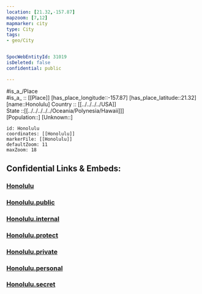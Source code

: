 ```yaml
---
location: [21.32,-157.87] 
mapzoom: [7,12] 
mapmarker: city 
type: City
tags:
- geo/City


SpocWebEntityId: 31019
isDeleted: false
confidential: public

---
```

#is_a_/Place  
#is_a_ :: [[Place]] 
[has_place_longitude::-157.87] 
[has_place_latitude::21.32] 
[name::Honolulu] 
Country :: [[../../../../USA]]  
State ::[[../../../../../Oceania/Polynesia/Hawaii]]]  
[Population::] 
[Unknown::] 


```leaflet
id: Honolulu
coordinates: [[Honolulu]] 
markerFile: [[Honolulu]] 
defaultZoom: 11 
maxZoom: 18
```


## Confidential Links & Embeds: 

### [Honolulu](/_Standards/Earth/Continent/America~North/USA/USA~Pacific/Hawaii/counties~Hawaii/Honolulu,County/cities~Honolulu/Honolulu.md) 

### [Honolulu.public](/_public/Earth/Continent/America~North/USA/USA~Pacific/Hawaii/counties~Hawaii/Honolulu,County/cities~Honolulu/Honolulu.public.md) 

### [Honolulu.internal](/_internal/Earth/Continent/America~North/USA/USA~Pacific/Hawaii/counties~Hawaii/Honolulu,County/cities~Honolulu/Honolulu.internal.md) 

### [Honolulu.protect](/_protect/Earth/Continent/America~North/USA/USA~Pacific/Hawaii/counties~Hawaii/Honolulu,County/cities~Honolulu/Honolulu.protect.md) 

### [Honolulu.private](/_private/Earth/Continent/America~North/USA/USA~Pacific/Hawaii/counties~Hawaii/Honolulu,County/cities~Honolulu/Honolulu.private.md) 

### [Honolulu.personal](/_personal/Earth/Continent/America~North/USA/USA~Pacific/Hawaii/counties~Hawaii/Honolulu,County/cities~Honolulu/Honolulu.personal.md) 

### [Honolulu.secret](/_secret/Earth/Continent/America~North/USA/USA~Pacific/Hawaii/counties~Hawaii/Honolulu,County/cities~Honolulu/Honolulu.secret.md)

